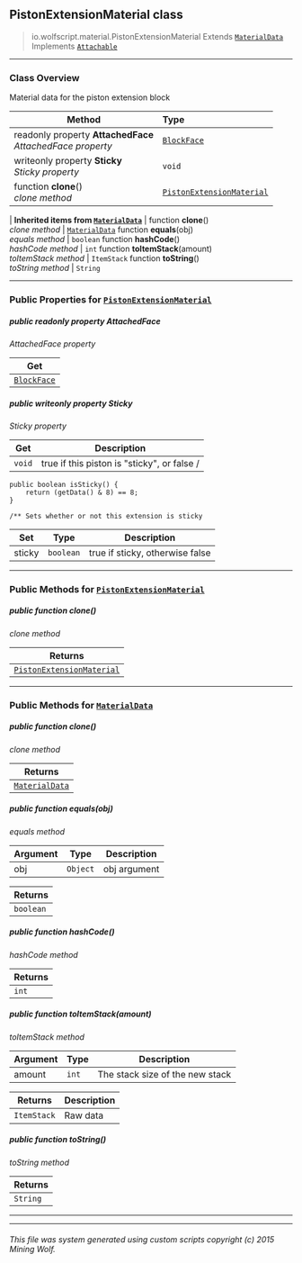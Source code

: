 ## PistonExtensionMaterial __class__

>io.wolfscript.material.PistonExtensionMaterial
>Extends [`MaterialData`](MaterialData.md)
>Implements [`Attachable`](Attachable.md)

---

### Class Overview

Material data for the piston extension block

Method | Type   
--- | :--- 
 readonly property __AttachedFace__ <br> _AttachedFace property_ | [`BlockFace`](..\block\BlockFace.md)
 writeonly property __Sticky__ <br> _Sticky property_ | `void`
 function __clone__() <br> _clone method_ | [`PistonExtensionMaterial`](PistonExtensionMaterial.md)
 |
__Inherited items from [`MaterialData`](MaterialData.md)__ |
 function __clone__() <br> _clone method_ | [`MaterialData`](MaterialData.md)
 function __equals__(obj) <br> _equals method_ | `boolean`
 function __hashCode__() <br> _hashCode method_ | `int`
 function __toItemStack__(amount) <br> _toItemStack method_ | `ItemStack`
 function __toString__() <br> _toString method_ | `String`





---


### Public Properties for [`PistonExtensionMaterial`](PistonExtensionMaterial.md)

##### <a id='attachedface'></a>public  readonly property __AttachedFace__

_AttachedFace property_

Get | 
--- | 
[`BlockFace`](..\block\BlockFace.md) |



##### <a id='sticky'></a>public  writeonly property __Sticky__

_Sticky property_

Get | Description
--- | --- 
`void` | true if this piston is "sticky", or false /
    public boolean isSticky() {
        return (getData() & 8) == 8;
    }

    /** Sets whether or not this extension is sticky

Set | Type | Description  
--- | --- | --- 
sticky | `boolean` | true if sticky, otherwise false


---

### Public Methods for [`PistonExtensionMaterial`](PistonExtensionMaterial.md)

##### <a id='clone'></a>public  function __clone__()

_clone method_

Returns | 
--- | 
[`PistonExtensionMaterial`](PistonExtensionMaterial.md) |


---

### Public Methods for [`MaterialData`](MaterialData.md)

##### <a id='clone'></a>public  function __clone__()

_clone method_

Returns | 
--- | 
[`MaterialData`](MaterialData.md) |


##### <a id='equals'></a>public  function __equals__(obj)

_equals method_

Argument | Type | Description  
--- | --- | --- 
obj | `Object` | obj argument

Returns | 
--- | 
`boolean` |


##### <a id='hashcode'></a>public  function __hashCode__()

_hashCode method_

Returns | 
--- | 
`int` |


##### <a id='toitemstack'></a>public  function __toItemStack__(amount)

_toItemStack method_

Argument | Type | Description  
--- | --- | --- 
amount | `int` | The stack size of the new stack

Returns | Description
--- | --- 
`ItemStack` | Raw data


##### <a id='tostring'></a>public  function __toString__()

_toString method_

Returns | 
--- | 
`String` |


---


---


###### This file was system generated using custom scripts copyright (c) 2015 Mining Wolf.
	

